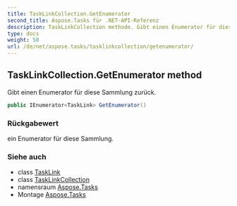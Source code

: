 ```yaml
---
title: TaskLinkCollection.GetEnumerator
second_title: Aspose.Tasks für .NET-API-Referenz
description: TaskLinkCollection methode. Gibt einen Enumerator für diese Sammlung zurück.
type: docs
weight: 50
url: /de/net/aspose.tasks/tasklinkcollection/getenumerator/
---
```

## TaskLinkCollection.GetEnumerator method

Gibt einen Enumerator für diese Sammlung zurück.

```csharp
public IEnumerator<TaskLink> GetEnumerator()
```

### Rückgabewert

ein Enumerator für diese Sammlung.

### Siehe auch

* class [TaskLink](../../tasklink/)
* class [TaskLinkCollection](../)
* namensraum [Aspose.Tasks](../../tasklinkcollection/)
* Montage [Aspose.Tasks](../../../)


